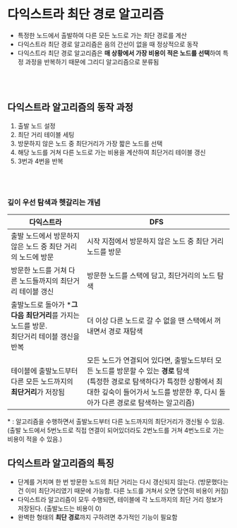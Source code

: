 # 다익스트라 최단 경로 알고리즘
- 특정한 노드에서 출발하여 다른 모든 노드로 가는 최단 경로를 계산
- 다익스트라 최단 경로 알고리즘은 음의 간선이 없을 때 정상적으로 동작
- 다익스트라 최단 경로 알고리즘은 **매 상황에서 가장 비용이 적은 노드를 선택**하여 특정 과정을 반복하기 때문에 그리디 알고리즘으로 분류됨

</br>
</br>


## 다익스트라 알고리즘의 동작 과정
1. 출발 노드 설정
2. 최단 거리 테이블 세팅
3. 방문하지 않은 노드 중 최단거리가 가장 짧은 노드를 선택
4. 해당 노드를 거쳐 다른 노드로 가는 비용을 계산하여 최단거리 테이블 갱신
5. 3번과 4번을 반복  

</br>
</br>

### 깊이 우선 탐색과 헷갈리는 개념
|다익스트라|DFS|
|-|-|
|출발 노드에서 방문하지 않은 노드 중 최단 거리의 노드에 방문|시작 지점에서 방문하지 않은 노드 중 최단 거리 노드를 방문|  
|방문한 노드를 거쳐 다른 노드들까지의 최단거리 테이블 갱신 |방문한 노드를 스택에 담고, 최단거리의 노드 탐색|  
|출발노드로 돌아가 ***그 다음 최단거리**를 가지는 노드를 방문.<br/> 최단거리 테이블 갱신을 반복| 더 이상 다른 노드로 갈 수 없을 땐 스택에서 꺼내면서 경로 재탐색|
|테이블에 출발노드부터 다른 모든 노드까지의 **최단거리**가 저장됨|모든 노드가 연결되어 있다면, 출발노드부터 모든 노드를 방문할 수 있는 **경로** 탐색</br>(특정한 경로로 탐색하다가 특정한 상황에서 최대한 깊숙이 들어가서 노드를 방문한 후, 다시 돌아가 다른 경로로 탐색하는 알고리즘)|

\* : 알고리즘을 수행하면서 출발노드부터 다른 노드까지의 최단거리가 갱신될 수 있음.  
(출발 노드에서 5번노드로 직접 연결이 되어있더라도 2번노드를 거쳐 4번노드로 가는 비용이 적을 수 있음.)

## 다익스트라 알고리즘의 특징
- 단계를 거치며 한 번 방문한 노드의 최단 거리는 다시 갱신되지 않는다. (방문했다는 건 이미 최단거리였기 때문에 가능함. 다른 노드를 거쳐서 오면 당연히 비용이 커짐)
- 다익스트라 알고리즘이 모두 수행되면, 테이블에 각 노드까지의 최단 거리 정보가 저장된다. (출발노드는 비용이 0)
- 완벽한 형태의 **최단 경로**까지 구하려면 추가적인 기능이 필요함
